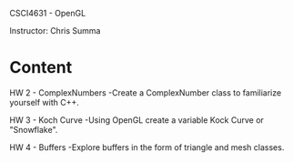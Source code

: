 CSCI4631 - OpenGL

Instructor: Chris Summa

# Content

HW 2 - ComplexNumbers
-Create a ComplexNumber class to familiarize yourself with C++.

HW 3 - Koch Curve
-Using OpenGL create a variable Kock Curve or "Snowflake".

HW 4 - Buffers
-Explore buffers in the form of triangle and mesh classes.